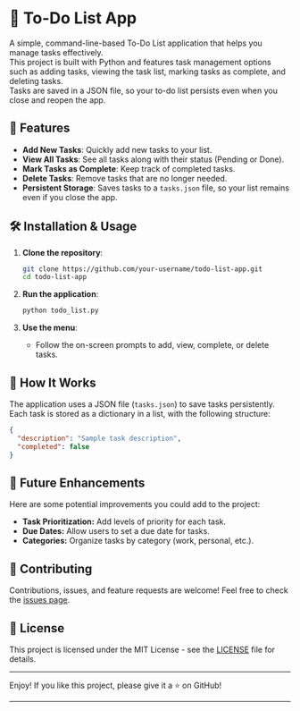 # 📝 To-Do List App

A simple, command-line-based To-Do List application that helps you manage tasks effectively. <br>
This project is built with Python and features task management options such as adding tasks, viewing the task list, marking tasks as complete, and deleting tasks. <br>
 Tasks are saved in a JSON file, so your to-do list persists even when you close and reopen the app. <br>

## 🚀 Features

- **Add New Tasks**: Quickly add new tasks to your list.
- **View All Tasks**: See all tasks along with their status (Pending or Done).
- **Mark Tasks as Complete**: Keep track of completed tasks.
- **Delete Tasks**: Remove tasks that are no longer needed.
- **Persistent Storage**: Saves tasks to a `tasks.json` file, so your list remains even if you close the app.

## 🛠️ Installation & Usage

1. **Clone the repository**:
    ```bash
    git clone https://github.com/your-username/todo-list-app.git
    cd todo-list-app
    ```

2. **Run the application**:
    ```bash
    python todo_list.py
    ```

3. **Use the menu**:
   - Follow the on-screen prompts to add, view, complete, or delete tasks.

## 📖 How It Works

The application uses a JSON file (`tasks.json`) to save tasks persistently. Each task is stored as a dictionary in a list, with the following structure:

```json
{
  "description": "Sample task description",
  "completed": false
}
```
## 🧩 Future Enhancements

Here are some potential improvements you could add to the project:

- **Task Prioritization:** Add levels of priority for each task.
- **Due Dates:** Allow users to set a due date for tasks.
- **Categories:** Organize tasks by category (work, personal, etc.).

## 🤝 Contributing

Contributions, issues, and feature requests are welcome! Feel free to check the [issues page](https://github.com/leshokefa/RockPaperScissorsByLesho/issues).

## 📄 License

This project is licensed under the MIT License - see the [LICENSE](LICENSE) file for details.

---

Enjoy! If you like this project, please give it a ⭐ on GitHub!

---
